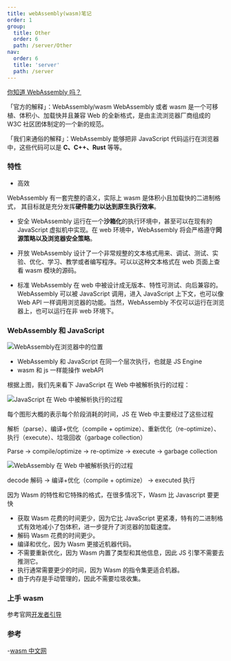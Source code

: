 ```yaml
---
title: webAssembly(wasm)笔记
order: 1
group:
  title: Other
  order: 6
  path: /server/Other
nav:
  order: 6
  title: 'server'
  path: /server
---
```


[你知道 WebAssembly 吗？](https://mp.weixin.qq.com/s/IiDj8Ry0J5iXrUfup4oBgQ)

「官方的解释」：WebAssembly/wasm WebAssembly 或者 wasm 是一个可移植、体积小、加载快并且兼容 Web 的全新格式，是由主流浏览器厂商组成的 W3C 社区团体制定的一个新的规范。

「我们来通俗的解释」：WebAssembly 能够把非 JavaScript 代码运行在浏览器中，这些代码可以是 **C、C++、Rust** 等等。

### 特性

- 高效

WebAssembly 有一套完整的语义，实际上 wasm 是体积小且加载快的二进制格式， 其目标就是充分发挥**硬件能力以达到原生执行效率**。

- 安全 WebAssembly 运行在一个**沙箱化**的执行环境中，甚至可以在现有的 JavaScript 虚拟机中实现。在 web 环境中，WebAssembly 将会严格遵守**同源策略以及浏览器安全策略**。

- 开放 WebAssembly 设计了一个非常规整的文本格式用来、调试、测试、实验、优化、学习、教学或者编写程序。可以以这种文本格式在 web 页面上查看 wasm 模块的源码。

- 标准 WebAssembly 在 web 中被设计成无版本、特性可测试、向后兼容的。WebAssembly 可以被 JavaScript 调用，进入 JavaScript 上下文，也可以像 Web API 一样调用浏览器的功能。当然，WebAssembly 不仅可以运行在浏览器上，也可以运行在非 web 环境下。

### WebAssembly 和 JavaScript

![WebAssembly在浏览器中的位置](https://www.bythewayer.com/img/WeChat0052c96365789f6453b8cfe3790e467d.webp)

- WebAssembly 和 JavaScript 在同一个层次执行，也就是 JS Engine
- wasm 和 js 一样能操作 webAPI

根据上图，我们先来看下 JavaScript 在 Web 中被解析执行的过程：

![JavaScript 在 Web 中被解析执行的过程](https://www.bythewayer.com/img/jsexecute.webp)

每个图形大概的表示每个阶段消耗的时间，JS 在 Web 中主要经过了这些过程

解析（parse）、编译+优化（compile + optimize）、重新优化（re-optimize）、执行（execute）、垃圾回收（garbage collection）

Parse -> compile/optimize -> re-optimize -> execute -> garbage collection

![WebAssembly 在 Web 中被解析执行的过程](https://www.bythewayer.com/img/202302011622411.webp)

decode 解码 -> 编译+优化（compile + optimize） -> executed 执行

因为 Wasm 的特性和它特殊的格式，在很多情况下，Wasm 比 Javascript 要更快

- 获取 Wasm 花费的时间更少，因为它比 JavaScript 更紧凑，特有的二进制格式有效地减小了包体积，进一步提升了浏览器的加载速度。
- 解码 Wasm 花费的时间更少。
- 编译和优化，因为 Wasm 更接近机器代码。
- 不需要重新优化，因为 Wasm 内置了类型和其他信息，因此 JS 引擎不需要去推测它。
- 执行通常需要更少的时间，因为 Wasm 的指令集更适合机器。
- 由于内存是手动管理的，因此不需要垃圾收集。

### 上手 wasm

参考官网[开发者引导](https://www.wasm.com.cn/getting-started/developers-guide/)

### 参考

-[wasm 中文网](https://www.wasm.com.cn/)
